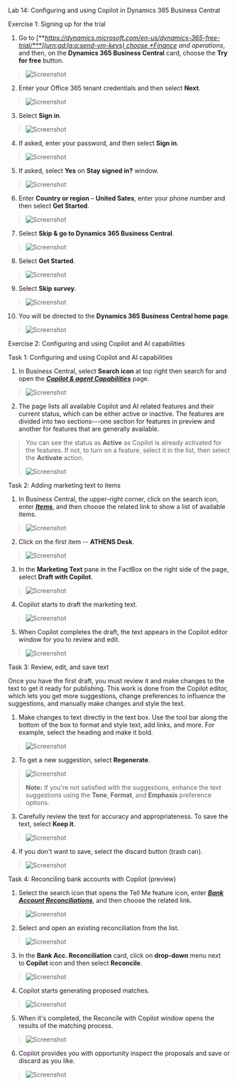 Lab 14: Configuring and using Copilot in Dynamics 365 Business Central

Exercise 1: Signing up for the trial

1.  Go
    to [***https://dynamics.microsoft.com/en-us/dynamics-365-free-trial/***](urn:gd:lg:a:send-vm-keys) choose *Finance
    and operations*, and then, on the **Dynamics 365 Business
    Central** card, choose the **Try for free** button.

> ![Screenshot](./media/image1.png)

2.  Enter your Office 365 tenant credentials and then select **Next**.

> ![Screenshot](./media/image2.png)

3.  Select **Sign in**.

> ![Screenshot](./media/image3.png)

4.  If asked, enter your password, and then select **Sign in**.

> ![Screenshot](./media/image4.png)

5.  If asked, select **Yes** on **Stay signed in?** window.

> ![Screenshot](./media/image5.png)

6.  Enter **Country or region** – **United Sates**, enter your phone
    number and then select **Get Started**.

> ![Screenshot](./media/image6.png)

7.  Select **Skip & go to Dynamics 365 Business Central**.

> ![Screenshot](./media/image7.png)

8.  Select **Get Started**.

> ![Screenshot](./media/image8.png)

9.  Select **Skip survey**.

> ![Screenshot](./media/image9.png)

10. You will be directed to the **Dynamics 365 Business Central home
    page**.

> ![Screenshot](./media/image10.png)

Exercise 2: Configuring and using Copilot and AI capabilities

Task 1: Configuring and using Copilot and AI capabilities

1.  In Business Central, select **Search icon** at top right then search
    for and open the [***Copilot & agent
    Capabilities***](urn:gd:lg:a:send-vm-keys) page.

> ![Screenshot](./media/image11.png)

2.  The page lists all available Copilot and AI related features and
    their current status, which can be either active or inactive. The
    features are divided into two sections---one section for features in
    preview and another for features that are generally available.

> You can see the status as **Active** as Copilot is already activated
> for the features. If not, to turn on a feature, select it in the list,
> then select the **Activate** action.
>
> ![Screenshot](./media/image12.png)

Task 2: Adding marketing text to items

1.  In Business Central, the upper-right corner, click on the search
    icon, enter [***Items***](urn:gd:lg:a:send-vm-keys), and then choose
    the related link to show a list of available items.

> ![Screenshot](./media/image13.png)

2.  Click on the first item -- **ATHENS Desk**.

> ![Screenshot](./media/image14.png)

3.  In the **Marketing Text** pane in the FactBox on the right side of
    the page, select **Draft with Copilot**.

> ![Screenshot](./media/image15.png)

4.  Copilot starts to draft the marketing text.

> ![Screenshot](./media/image16.png)

5.  When Copilot completes the draft, the text appears in the Copilot
    editor window for you to review and edit.

> ![Screenshot](./media/image17.png)

Task 3: Review, edit, and save text

Once you have the first draft, you must review it and make changes to
the text to get it ready for publishing. This work is done from the
Copilot editor, which lets you get more suggestions, change preferences
to influence the suggestions, and manually make changes and style the
text.

1.  Make changes to text directly in the text box. Use the tool bar
    along the bottom of the box to format and style text, add links, and
    more. For example, select the heading and make it bold.

> ![Screenshot](./media/image18.png)

2.  To get a new suggestion, select **Regenerate**.

> ![Screenshot](./media/image19.png)
>
> **Note:** If you're not satisfied with the suggestions, enhance the
> text suggestions using the **Tone**, **Format**,
> and **Emphasis** preference options.

3.  Carefully review the text for accuracy and appropriateness. To save
    the text, select **Keep it**.

> ![Screenshot](./media/image20.png)

4.  If you don't want to save, select the discard button (trash can).

> ![Screenshot](./media/image21.png)

Task 4: Reconciling bank accounts with Copilot (preview)

1.  Select the search icon that opens the Tell Me feature icon,
    enter [***Bank Account
    Reconciliations***](urn:gd:lg:a:send-vm-keys), and then choose the
    related link.

> ![Screenshot](./media/image22.png)

2.  Select and open an existing reconciliation from the list.

> ![Screenshot](./media/image23.png)

3.  In the **Bank Acc. Reconciliation** card, click
    on **drop-down** menu next to **Copilot** icon and then
    select **Reconcile**.

> ![Screenshot](./media/image24.png)

4.  Copilot starts generating proposed matches.

> ![Screenshot](./media/image25.png)

5.  When it's completed, the Reconcile with Copilot window opens the
    results of the matching process.

> ![Screenshot](./media/image26.png)

6.  Copilot provides you with opportunity inspect the proposals and save
    or discard as you like.

> ![Screenshot](./media/image27.png)
